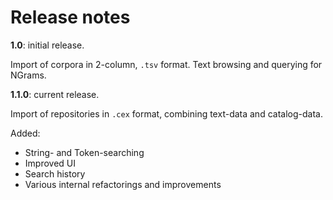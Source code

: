 # Release notes

**1.0**: initial release.

Import of corpora in 2-column, `.tsv` format. Text browsing and querying for NGrams.

**1.1.0**: current release.

Import of repositories in `.cex` format, combining text-data and catalog-data.

Added:

- String- and Token-searching
- Improved UI
- Search history
- Various internal refactorings and improvements
